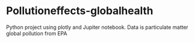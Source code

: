 # Pollutioneffects-globalhealth
Python project using plotly and Jupiter notebook. Data is particulate matter global pollution from EPA
